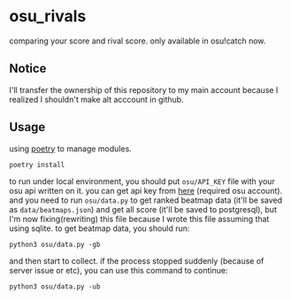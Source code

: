# osu_rivals

comparing your score and rival score. only available in osu!catch now.

## Notice

I'll transfer the ownership of this repository to my main account because I realized I shouldn't make alt acccount in github.

## Usage

using [poetry](https://python-poetry.org/) to manage modules.

```
poetry install
```

to run under local environment, you should put `osu/API_KEY` file with your osu api written on it. you can get api key from [here](https://osu.ppy.sh/p/api/) (required osu account).
and you need to run `osu/data.py` to get ranked beatmap data (it'll be saved as `data/beatmaps.json`) and get all score (it'll be saved to postgresql), but I'm now fixing(rewriting) this file because I wrote this file assuming that using sqlite.
to get beatmap data, you should run:

```
python3 osu/data.py -gb
```

and then start to collect. if the process stopped suddenly (because of server issue or etc), you can use this command to continue:

```
python3 osu/data.py -ub
```
